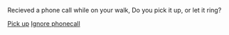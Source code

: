 Recieved a phone call while on your walk, Do you pick it up, or let it ring?

[Pick up](situations/store.md)
[Ignore phonecall](situations/familiar-voice.md)